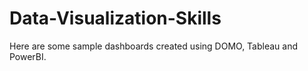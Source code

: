 # Data-Visualization-Skills
Here are some sample dashboards created using DOMO, Tableau and PowerBI. 

